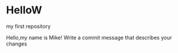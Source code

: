 # HelloW
my first repository

Hello,my name is Mike!
Write a commit message that describes your changes
